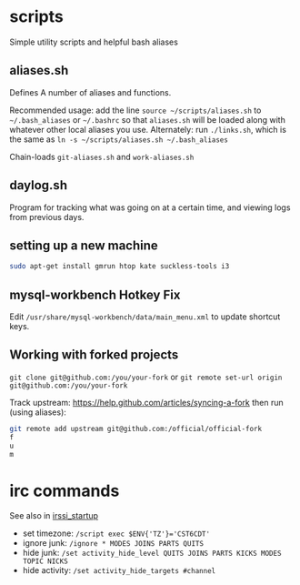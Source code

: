 # scripts

Simple utility scripts and helpful bash aliases

## aliases.sh

Defines A number of aliases and functions.

Recommended usage: add the line `source ~/scripts/aliases.sh` to `~/.bash_aliases` or `~/.bashrc` so that `aliases.sh` will be loaded along with whatever other local aliases you use.
Alternately: run `./links.sh`, which is the same as `ln -s ~/scripts/aliases.sh ~/.bash_aliases`

Chain-loads `git-aliases.sh` and `work-aliases.sh`

## daylog.sh

Program for tracking what was going on at a certain time, and viewing logs
from previous days.

## setting up a new machine

```bash
sudo apt-get install gmrun htop kate suckless-tools i3
```

## mysql-workbench Hotkey Fix

Edit `/usr/share/mysql-workbench/data/main_menu.xml` to update shortcut keys.

## Working with forked projects

`git clone git@github.com:/you/your-fork` or `git remote set-url origin git@github.com:/you/your-fork`

Track upstream: https://help.github.com/articles/syncing-a-fork then run (using aliases):
```bash
git remote add upstream git@github.com:/official/official-fork
f
u
m
```

# irc commands #

See also in [irssi_startup](./irssi_startup)

* set timezone: `/script exec $ENV{'TZ'}='CST6CDT'`
* ignore junk: `/ignore * MODES JOINS PARTS QUITS`
* hide junk: `/set activity_hide_level QUITS JOINS PARTS KICKS MODES TOPIC NICKS`
* hide activity: `/set activity_hide_targets #channel`
